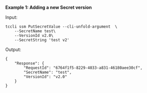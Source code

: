 **Example 1: Adding a new Secret version**



Input: 

```
tccli ssm PutSecretValue --cli-unfold-argument  \
    --SecretName test\
    --VersionId v2.0\
    --SecretString 'test v2'
```

Output: 
```
{
    "Response": {
        "RequestId": "6764f1f5-8229-4033-a831-46180aee30cf",
        "SecretName": "test",
        "VersionId": "v2.0"
    }
}
```

